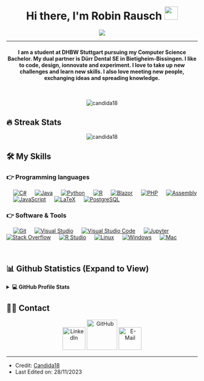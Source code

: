 <h1 align="center">Hi there, I'm Robin Rausch <img src="https://media.giphy.com/media/hvRJCLFzcasrR4ia7z/giphy.gif" width="35"></h1>
<p align="center">
  <a href="https://github.com/DenverCoder1/readme-typing-svg"><img src="https://readme-typing-svg.herokuapp.com?lines=Computer+Science+Student;Software+Developer;AI+Enthusiast;Interest+in+graphics+design;Actively+learning&center=true&width=500&height=50"></a>
</p>
<hr/>
<h4 align="center">I am a student at DHBW Stuttgart pursuing my Computer Science Bachelor. My dual partner is Dürr Dental SE in Bietigheim-Bissingen. I like to code, design, ionnovate and experiment. I love to take up new challenges and learn new skills. I also love meeting new people, exchanging ideas and spreading knowledge.</h4>
<br>
<p align="center"> <img src="https://komarev.com/ghpvc/?username=RauschRobin&label=Profile%20views&color=0e75b6&style=plastic" alt="candida18"/> </p>

## 🔥 Streak Stats
<p align="center"><img src="https://github-readme-streak-stats.herokuapp.com/?user=RauschRobin&theme=algolia" alt="candida18"/></p>

## 🛠️ My Skills
### 👉 Programming languages
<p align="left"> 
  &emsp;
   <a href="https://learn.microsoft.com/de-de/dotnet/csharp/" target="_blank"><img alt="C#" src="https://img.shields.io/badge/Csharp%20-%2314354C.svg?logo=Csharp&logoColor=white%22"></a>
  &emsp; 
  <a href="https://www.java.com" target="_blank"><img alt="Java" src="https://img.shields.io/badge/Java-%23007396.svg?logo=openjdk&logoColor=white"></a>
  &emsp;
   <a href="https://www.python.org" target="_blank"><img alt="Python" src="https://img.shields.io/badge/Python%20-%2314354C.svg?logo=python&logoColor=white"></a>
  &emsp;
   <a href="https://www.r-project.org/" target="_blank"><img alt="R" src="https://img.shields.io/badge/R%20-%2314354C.svg?logo=R&logoColor=white%22"></a>
  &emsp;
   <a href="https://dotnet.microsoft.com/en-us/apps/aspnet/web-apps/blazor" target="_blank"><img alt="Blazor" src="https://img.shields.io/badge/Blazor%20-%2314354C.svg?logo=Blazor&logoColor=white%22"></a>
  &emsp;
   <a href="https://www.php.net/" target="_blank"><img alt="PHP" src="https://img.shields.io/badge/PHP%20-%2314354C.svg?logo=PHP&logoColor=white%22"></a>
  &emsp;
   <a href="https://www.win.tue.nl/~aeb/comp/8051/set8051.html" target="_blank"><img alt="Assembly" src="https://img.shields.io/badge/assembly%20-%2314354C.svg?logo=assembly&logoColor=white%22"></a>
  &emsp;
   <a href="https://developer.mozilla.org/en-US/docs/Web/JavaScript" target="_blank"><img alt="JavaScript" src="https://img.shields.io/badge/javascript%20-%2314354C.svg?logo=javascript&logoColor=white%22"></a>
  &emsp;
   <a href="https://www.latex-project.org/" target="_blank"><img alt="LaTeX" src="https://img.shields.io/badge/latex%20-%2314354C.svg?logo=latex&logoColor=white%22"></a>
  &emsp;
   <a href="https://www.postgresql.org/" target="_blank"><img alt="PostgreSQL" src="https://img.shields.io/badge/PostgreSQL%20-%2314354C.svg?logo=PostgreSQL&logoColor=white%22"></a>
</p>

 ### 👉 Software & Tools
<p>
  &emsp;
    <a href="#"><img alt="Git" src="https://img.shields.io/badge/Git%20-%23F05033.svg?logo=git&logoColor=white"></a>
  &emsp;
    <a href='#'><img alt="Visual Studio" src="https://img.shields.io/badge/VisualStudio%20-%2314354C.svg?logo=VisualStudio&logoColor=white%22"></a>
  &emsp;
    <a href="#"><img alt="Visual Studio Code" src="https://img.shields.io/badge/Visual%20Studio%20Code-0078d7.svg?logo=visual-studio-code&logoColor=white"></a>
  &emsp;
    <a href="#"><img alt="Jupyter" src="https://img.shields.io/badge/Jupyter%20-%23F37626.svg?logo=Jupyter&logoColor=white"></a>
  &emsp;
    <a href="#"><img alt="Stack Overflow" src="https://img.shields.io/badge/-Stack%20Overflow-FE7A16?logo=stack-overflow&logoColor=white"></a>
  &emsp;
    <a href="#"><img alt="R Studio" src="https://img.shields.io/badge/RStudio-FCC624?style=flat&logo=rstudio&logoColor=black"></a>
  &emsp;
    <a href="#"><img alt="Linux" src="https://img.shields.io/badge/Linux-FCC624?style=flat&logo=linux&logoColor=black"></a>
  &emsp;
    <a href="#"><img alt="Windows" src="https://img.shields.io/badge/Windows-FCC624?style=flat&logo=windows&logoColor=black"></a>
  &emsp;
    <a href="#"><img alt="Mac" src="https://img.shields.io/badge/MacOS-FCC624?style=flat&logo=macos&logoColor=black"></a>
  &emsp;
</p>
<br/>

## 📊 Github Statistics (Expand to View) 
<details> 
  <summary><b>💻 GitHub Profile Stats</b></summary>
  <br/>
  <p align="center">
    <a href="https://github.com/anuraghazra/github-readme-stats"><img alt="Candida's Github Stats" src="https://github-readme-stats.vercel.app/api?username=RauschRobin&show_icons=true&count_private=true&theme=algolia" height="192px"/></a>
<br/>
  &nbsp;
	  <img src="https://github-readme-stats.vercel.app/api/top-langs?username=RauschRobin&show_icons=true&locale=en&layout=compact&theme=algolia" alt="candida18" height="192px"/>
  <br/>
  <b>Note:</b> Top languages is only a metric of the languages my public code consists of and doesn't reflect experience or skill level.
  </p>
</details>

## 🙋‍♀️ Contact
<p align="center">
  <a href="https://www.linkedin.com/in/robin-rausch-968b26236/"><img width=60 height=60 src="https://img.icons8.com/?size=256&id=xuvGCOXi8Wyg&format=png" alt="LinkedIn"/></a>
  <a href="https://github.com/RauschRobin"><img width=80 height=80 src="https://img.icons8.com/?size=256&id=sbhfmWq4KRr1&format=png" alt="GitHub"/></a>
  <a href="mailto:robin&#46;rausch&#64;kabelbw&#46;de"><img width=60 height=60 src="https://img.icons8.com/?size=256&id=3AYCSzCO85Qw&format=png" alt="E-Mail"/></a>
</p>
<hr/>

* Credit: [Candida18](https://github.com/Candida18)
* Last Edited on: 28/11/2023
